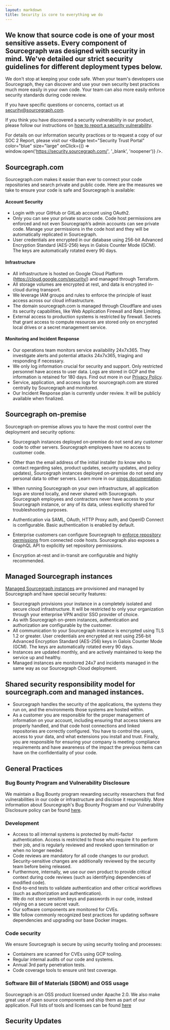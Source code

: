 ```yaml
---
layout: markdown
title: Security is core to everything we do
---
```


## We know that source code is one of your most sensitive assets. Every component of Sourcegraph was designed with security in mind. We've detailed our strict security guidelines for different deployment types below.

We don't stop at keeping your code safe. When your team's developers use Sourcegraph, they can discover and use your own security best practices much more easily in your own code. Your team can also more easily enforce security standards during code review.

If you have specific questions or concerns, contact us at security@sourcegraph.com.

If you think you have discovered a security vulnerability in our product, please follow our instructions on [how to report a security vulnerability](https://handbook.sourcegraph.com/product-engineering/engineering/cloud/security/reporting-vulnerabilities).

For details on our information security practices or to request a copy of our SOC 2 Report, please visit our 
<Badge text="Security Trust Portal" color="blue" size="large" onClick={() => window.open('https://security.sourcegraph.com/', '_blank', 'noopener')} />.

## Sourcegraph.com

Sourcegraph.com makes it easier than ever to connect your code repositories and search private and public code. Here are the measures we take to ensure your code is safe and Sourcegraph is available:

#### Account Security

- Login with your GitHub or GitLab account using OAuth2.
- Only you can see your private source code. Code host permissions are enforced and not even Sourcegraph’s admin accounts can see private code. Manage your permissions in the code host and they will be automatically replicated in Sourcegraph.
- User credentials are encrypted in our database using 256-bit Advanced Encryption Standard (AES-256) keys in Galois Counter Mode (GCM). The keys are automatically rotated every 90 days.

#### Infrastructure

- All infrastructure is hosted on Google Cloud Platform (https://cloud.google.com/security/) and managed through Terraform.
- All storage volumes are encrypted at rest, and data is encrypted in-cloud during transport.
- We leverage IAM groups and rules to enforce the principle of least access across our cloud infrastructure.
- The domain sourcegraph.com is managed through Cloudflare and uses its security capabilities, like Web Application Firewall and Rate Limiting.
- External access to production systems is restricted by firewall. Secrets that grant access to
  compute resources are stored only on encrypted local drives or a secret management service.

#### Monitoring and Incident Response

- Our operations team monitors service availability 24x7x365. They investigate alerts and potential attacks 24x7x365, triaging and responding if necessary.
- We only log information crucial for security and support. Only restricted personnel have access to user data. Logs are stored in GCP and the information is retained for 180 days. Find out more in our [Privacy Policy](/terms/privacy).
- Service, application, and access logs for sourcegraph.com are stored centrally by Sourcegraph and monitored.
- Our Incident Response plan is currently under review. It will be publicly available when finalized.

## Sourcegraph on-premise

Sourcegraph on-premise allows you to have the most control over the deployment and security options:

- Sourcegraph instances deployed on-premise do not send any customer code to other servers. Sourcegraph employees have no access to customer code.

- Other than the email address of the initial installer (to know who to contact regarding sales, product updates, security updates, and policy updates), Sourcegraph instances deployed on-premise do not send any personal data to other servers. Learn more in our [pings documentation](https://docs.sourcegraph.com/admin/pings).

- When running Sourcegraph on your own infrastructure, all application logs are stored locally, and never shared with Sourcegraph. Sourcegraph employees and contractors never have access to your Sourcegraph instance, or any of its data, unless explicitly shared for troubleshooting purposes.

- Authentication via SAML, OAuth, HTTP Proxy auth, and OpenID Connect is configurable. Basic authentication is enabled by default.

- Enterprise customers can configure Sourcegraph to [enforce repository permissions](https://docs.sourcegraph.com/admin/repo/permissions) from connected code hosts. Sourcegraph also exposes a GraphQL API to explicitly set repository permissions.

- Encryption at-rest and in-transit are configurable and highly recommended.

## Managed Sourcegraph instances

[Managed Sourcegraph instances](https://docs.sourcegraph.com/admin/install/managed) are provisioned and managed by Sourcegraph and have special security features:

- Sourcegraph provisions your instance in a completely isolated and secure cloud infrastructure. It will be restricted to only your organization through your enterprise VPN and/or SSO provider of choice.
- As with Sourcegraph on-prem instances, authentication and authorization are configurable by the customer.
- All communication to your Sourcegraph instance is encrypted using TLS 1.2 or greater. User credentials are encrypted at rest using 256-bit Advanced Encryption Standard (AES-256) keys in Galois Counter Mode (GCM). The keys are automatically rotated every 90 days.
- Instances are updated monthly, and are actively maintained to keep the service up and healthy.
- Managed instances are monitored 24x7 and incidents managed in the same way as our Sourcegraph Cloud deployment.

## Shared security responsibility model for sourcegraph.com and managed instances.

- Sourcegraph handles the security of the applications, the systems they run on, and the environments those systems are hosted within.
- As a customer you are responsible for the proper management of information on your account, including ensuring that access tokens are properly handled, and that code host connections and linked repositories are correctly configured. You have to control the users, access to your data, and what extensions you install and trust. Finally, you are responsible for ensuring your company is meeting compliance requirements and have awareness of the impact the previous items can have on the confidentiality of your code.

## General Practices

### Bug Bounty Program and Vulnerability Disclosure

We maintain a Bug Bounty program rewarding security researchers that find vulnerabilities in our code or infrastructure and disclose it responsibly. More information about Sourcegraph's Bug Bounty Program and our Vulnerability Disclosure policy can be found [here](https://handbook.sourcegraph.com/product-engineering/engineering/cloud/security/reporting-vulnerabilities).

### Development

- Access to all internal systems is protected by multi-factor authentication. Access is restricted to those who require it to perform their job, and is regularly reviewed and revoked upon termination or when no longer needed.
- Code reviews are mandatory for all code changes to our product. Security-sensitive changes are additionally reviewed by the security team before being released.
- Furthermore, internally, we use our own product to provide critical context during code reviews (such as identifying dependencies of modified code).
- End-to-end tests to validate authentication and other critical workflows (such as authorization and authentication).
- We do not store sensitive keys and passwords in our code, instead relying on a secure secret vault.
- Our software components are monitored for CVEs.
- We follow commonly recognized best practices for updating software dependencies and upgrading our base Docker images.

### Code security

We ensure Sourcegraph is secure by using security tooling and processes:

- Containers are scanned for CVEs using GCP tooling.
- Regular internal audits of our code and systems.
- Annual 3rd party penetration tests.
- Code coverage tools to ensure unit test coverage.

### Software Bill of Materials (SBOM) and OSS usage

Sourcegraph is an OSS product licensed under Apache 2.0. We also make great use of open source components and ship them as part of our application. Full lists of tools and licenses can be found [here](https://sourcegraph.com/github.com/sourcegraph/sourcegraph/-/tree/third-party-licenses)

## Security Updates

<HubSpotForm formId='0ff99031-7caf-433a-8aef-8c9345948288' inlineMessage="Thank you for your interest in Sourcegraph. You will be notified of any changes to our security updates." />
